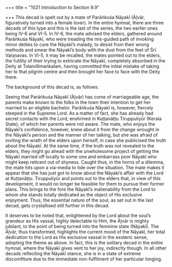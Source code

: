 +++
title = "1021 Introduction to Section 9.9"

+++
This decad is spelt out by a mate of Parāṅkuśa Nāyakī (Āḻvār, figuratively turned into a female lover). In the entire hymnal, there are three decads of this type and this is the last of the series, the two earlier ones being IV-6 and VI-5. In IV-6, the mate advised the elders, gathered around Parāṅkuśa Nāyakī, who were treading the mis-guided path of invoking minor deities to cure the Nāyakī’s malady, to desist from their wrong methods and smear the Nāyakī’s body with the dust from the feet of Śrī Vaiṣṇavas. In VI-5, it may be recalled, the mates pointed out to the elders, the futility of their trying to extricate the Nāyakī, completely absorbed in the Deity at Tolaivillimaṅkalam, having committed the initial mistake of taking her to that pilgrim centre and then brought her face to face with the Deity there.

The background of this decad is, as follows:

Seeing that Parāṅkuśa Nāyakī (Āḻvār) has come of marriageable age, the parents make known to the folks in the town their intention to get her married to an eligible bachelor. Parāṅkuśa Nāyakī is, however, fiercely steeped in the Supreme Lord. As a matter of fact, she has already had secret contacts with the Lord, enshrined in Kuṭṭanāṭṭu Tiruppuliyūr (Kerala State), of which her parents were not aware. The mate, who enjoys the Nāyakī’s confidence, however, knew about it from the change wrought in the Nāyakī’s person and the manner of her talking, but she was afraid of inviting the wrath of the elders upon herself, in case she publicised the truth about the Nāyakī. At the same time, if the truth was not revealed to the elders, they might go ahead with the unwholesome project of getting the Nāyakī married off locally to some one and embarrass poor Nāyakī who might keep reticent out of shyness. Caught thus, in the horns of a dilemma, the mate hits upon a via-media to tide over the situation. The mate makes it appear that she has just got to know about the Nāyaki’s affair with the Lord at Kuṭṭanāṭṭu. Tiruppuliyūr and points out to the elders that, in view of this development, it would no longer be feasible for them to pursue their former plans. This brings to the fore the Nāyakī’s inalienability from the Lord to whom she stands totally dedicated as the object of His exclusive enjoyment. Thus, the essential nature of the soul, as set out in the last decad, gets crystallised still further in this decad.

It deserves to be noted that, enlightened by the Lord about the soul’s grandeur as His vassal, highly delectable to Him, the Āḻvār is mighty jubilant, to the point of being turned into the feminine state (Nāyakī). The Āḻvār, thus transformed, highlights the current mood of the Nāyakī, her total dedication to the Lord as His exclusive vassal in the esoteric sense, adopting the theme as above. In fact, this is the solitary decad in the entire hymnal, where the Nāyakī gives vent to her joy, indirectly though. In all other decads reflecting the Nāyakī stance, she is in a state of extreme discomfiture due to the immediate non-fulfilment of her particular longing.


